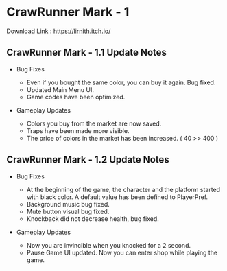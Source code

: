 # CrawRunner Mark - 1

Download Link : https://lirnith.itch.io/

## CrawRunner Mark - 1.1 Update Notes

- Bug Fixes
  - Even if you bought the same color, you can buy it again. Bug fixed.
  - Updated Main Menu UI.
  - Game codes have been optimized.

- Gameplay Updates
  - Colors you buy from the market are now saved.
  - Traps have been made more visible.
  - The price of colors in the market has been increased. ( 40 >> 400 )
 
## CrawRunner Mark - 1.2 Update Notes

- Bug Fixes
  - At the beginning of the game, the character and the platform started with black color. A default value has been defined to PlayerPref.
  - Background music bug fixed.
  - Mute button visual bug fixed.
  - Knockback did not decrease health, bug fixed.

- Gameplay Updates
  - Now you are invincible when you knocked for a 2 second.
  - Pause Game UI updated. Now you can enter shop while playing the game.
